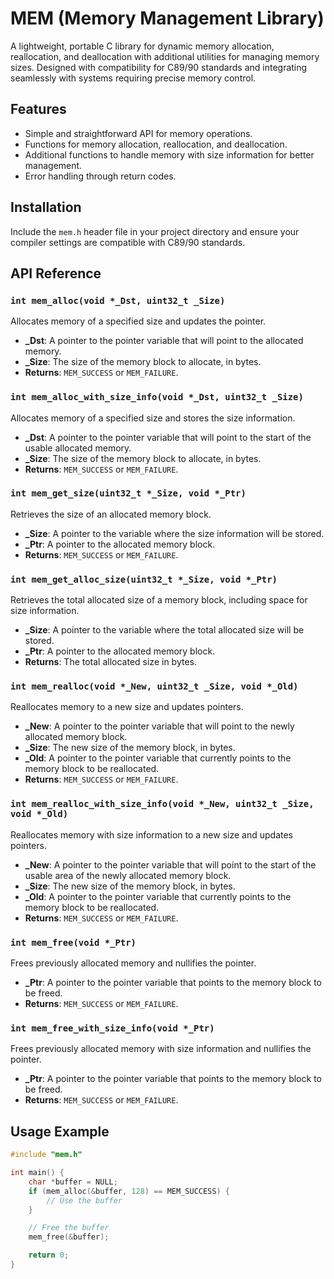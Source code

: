 # MEM (Memory Management Library)

A lightweight, portable C library for dynamic memory allocation, reallocation, and deallocation with additional utilities for managing memory sizes. Designed with compatibility for C89/90 standards and integrating seamlessly with systems requiring precise memory control.

## Features

- Simple and straightforward API for memory operations.
- Functions for memory allocation, reallocation, and deallocation.
- Additional functions to handle memory with size information for better management.
- Error handling through return codes.

## Installation

Include the `mem.h` header file in your project directory and ensure your compiler settings are compatible with C89/90 standards.

## API Reference

### `int mem_alloc(void *_Dst, uint32_t _Size)`

Allocates memory of a specified size and updates the pointer.

- **_Dst**: A pointer to the pointer variable that will point to the allocated memory.
- **_Size**: The size of the memory block to allocate, in bytes.
- **Returns**: `MEM_SUCCESS` or `MEM_FAILURE`.

### `int mem_alloc_with_size_info(void *_Dst, uint32_t _Size)`

Allocates memory of a specified size and stores the size information.

- **_Dst**: A pointer to the pointer variable that will point to the start of the usable allocated memory.
- **_Size**: The size of the memory block to allocate, in bytes.
- **Returns**: `MEM_SUCCESS` or `MEM_FAILURE`.

### `int mem_get_size(uint32_t *_Size, void *_Ptr)`

Retrieves the size of an allocated memory block.

- **_Size**: A pointer to the variable where the size information will be stored.
- **_Ptr**: A pointer to the allocated memory block.
- **Returns**: `MEM_SUCCESS` or `MEM_FAILURE`.

### `int mem_get_alloc_size(uint32_t *_Size, void *_Ptr)`

Retrieves the total allocated size of a memory block, including space for size information.

- **_Size**: A pointer to the variable where the total allocated size will be stored.
- **_Ptr**: A pointer to the allocated memory block.
- **Returns**: The total allocated size in bytes.

### `int mem_realloc(void *_New, uint32_t _Size, void *_Old)`

Reallocates memory to a new size and updates pointers.

- **_New**: A pointer to the pointer variable that will point to the newly allocated memory block.
- **_Size**: The new size of the memory block, in bytes.
- **_Old**: A pointer to the pointer variable that currently points to the memory block to be reallocated.
- **Returns**: `MEM_SUCCESS` or `MEM_FAILURE`.

### `int mem_realloc_with_size_info(void *_New, uint32_t _Size, void *_Old)`

Reallocates memory with size information to a new size and updates pointers.

- **_New**: A pointer to the pointer variable that will point to the start of the usable area of the newly allocated memory block.
- **_Size**: The new size of the memory block, in bytes.
- **_Old**: A pointer to the pointer variable that currently points to the memory block to be reallocated.
- **Returns**: `MEM_SUCCESS` or `MEM_FAILURE`.

### `int mem_free(void *_Ptr)`

Frees previously allocated memory and nullifies the pointer.

- **_Ptr**: A pointer to the pointer variable that points to the memory block to be freed.
- **Returns**: `MEM_SUCCESS` or `MEM_FAILURE`.

### `int mem_free_with_size_info(void *_Ptr)`

Frees previously allocated memory with size information and nullifies the pointer.

- **_Ptr**: A pointer to the pointer variable that points to the memory block to be freed.
- **Returns**: `MEM_SUCCESS` or `MEM_FAILURE`.

## Usage Example

```c
#include "mem.h"

int main() {
    char *buffer = NULL;
    if (mem_alloc(&buffer, 128) == MEM_SUCCESS) {
        // Use the buffer
    }

    // Free the buffer
    mem_free(&buffer);

    return 0;
}

